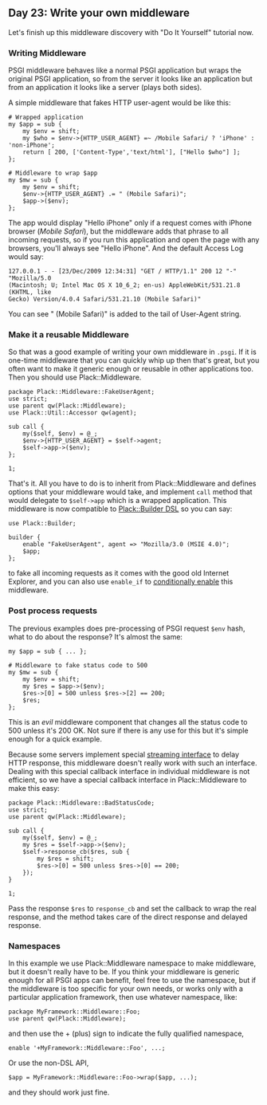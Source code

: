 ## Day 23: Write your own middleware

Let's finish up this middleware discovery with "Do It Yourself" tutorial now.

### Writing Middleware

PSGI middleware behaves like a normal PSGI application but wraps the original PSGI application, so from the server it looks like an application but from an application it looks like a server (plays both sides).

A simple middleware that fakes HTTP user-agent would be like this:

    # Wrapped application
    my $app = sub {
        my $env = shift;
        my $who = $env->{HTTP_USER_AGENT} =~ /Mobile Safari/ ? 'iPhone' : 'non-iPhone';
        return [ 200, ['Content-Type','text/html'], ["Hello $who"] ];
    };
    
    # Middleware to wrap $app
    my $mw = sub {
        my $env = shift;
        $env->{HTTP_USER_AGENT} .= " (Mobile Safari)";
        $app->($env);
    };

The app would display "Hello iPhone" only if a request comes with iPhone browser (*Mobile Safari*), but the middleware adds that phrase to all incoming requests, so if you run this application and open the page with any browsers, you'll always see "Hello iPhone". And the default Access Log would say:

    127.0.0.1 - - [23/Dec/2009 12:34:31] "GET / HTTP/1.1" 200 12 "-" "Mozilla/5.0 
    (Macintosh; U; Intel Mac OS X 10_6_2; en-us) AppleWebKit/531.21.8 (KHTML, like
    Gecko) Version/4.0.4 Safari/531.21.10 (Mobile Safari)"

You can see " (Mobile Safari)" is added to the tail of User-Agent string.

### Make it a reusable Middleware

So that was a good example of writing your own middleware in `.psgi`. If it is one-time middleware that you can quickly whip up then that's great, but you often want to make it generic enough or reusable in other applications too. Then you should use Plack::Middleware.

    package Plack::Middleware::FakeUserAgent;
    use strict;
    use parent qw(Plack::Middleware);
    use Plack::Util::Accessor qw(agent);
    
    sub call {
        my($self, $env) = @_;
        $env->{HTTP_USER_AGENT} = $self->agent;
        $self->app->($env);
    };
    
    1;

That's it. All you have to do is to inherit from Plack::Middleware and defines options that your middleware would take, and implement `call` method that would delegate to `$self->app` which is a wrapped application. This middleware is now compatible to [Plack::Builder DSL](http://advent.plackperl.org/2009/12/day-11-using-plackbuilder.html) so you can say:

    use Plack::Builder;
    
    builder {
        enable "FakeUserAgent", agent => "Mozilla/3.0 (MSIE 4.0)";
        $app;
    };

to fake all incoming requests as it comes with the good old Internet Explorer, and you can also use `enable_if` to [conditionally enable](http://advent.plackperl.org/2009/12/day-18-load-middleware-conditionally.html) this middleware.

### Post process requests

The previous examples does pre-processing of PSGI request `$env` hash, what to do about the response? It's almost the same:

    my $app = sub { ... };
    
    # Middleware to fake status code to 500
    my $mw = sub {
        my $env = shift;
        my $res = $app->($env);
        $res->[0] = 500 unless $res->[2] == 200;
        $res;
    };

This is an *evil* middleware component that changes all the status code to 500 unless it's 200 OK. Not sure if there is any use for this but it's simple enough for a quick example.

Because some servers implement special [streaming interface](http://bulknews.typepad.com/blog/2009/10/psgiplack-streaming-is-now-complete.html) to delay HTTP response, this middleware doesn't really work with such an interface. Dealing with this special callback interface in individual middleware is not efficient, so we have a special callback interface in Plack::Middleware to make this easy:

    package Plack::Middleware::BadStatusCode;
    use strict;
    use parent qw(Plack::Middleware);
    
    sub call {
        my($self, $env) = @_;
        my $res = $self->app->($env);
        $self->response_cb($res, sub {
            my $res = shift;
            $res->[0] = 500 unless $res->[0] == 200;
        });
    }
    
    1;

Pass the response `$res` to `response_cb` and set the callback to wrap the real response, and the method takes care of the direct response and delayed response.

### Namespaces

In this example we use Plack::Middleware namespace to make middleware, but it doesn't really have to be. If you think your middleware is generic enough for all PSGI apps can benefit, feel free to use the namespace, but if the middleware is too specific for your own needs, or works only with a particular application framework, then use whatever namespace, like:

    package MyFramework::Middleware::Foo;
    use parent qw(Plack::Middleware);

and then use the + (plus) sign to indicate the fully qualified namespace,

    enable '+MyFramework::Middleware::Foo', ...;

Or use the non-DSL API,

    $app = MyFramework::Middleware::Foo->wrap($app, ...);

and they should work just fine.
